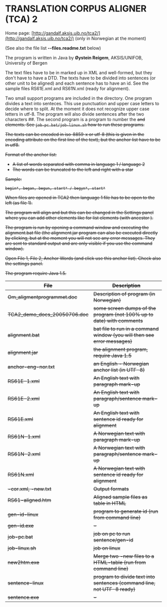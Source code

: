 # TRANSLATION CORPUS ALIGNER (TCA) 2

Home page: [http://gandalf.aksis.uib.no/tca2/](http://gandalf.aksis.uib.no/tca2/) (only in Norwegian at the moment)

(See also the file list **--files.readme.txt** below)

The program is written in Java by **Øystein Reigem**, AKSIS/UNIFOB, University of Bergen

The text files have to be in marked up in XML and well-formed, but they don't have to have a 
DTD. The texts have to be divided into sentences (or other unit to be aligned) and each 
sentence has to have an id. See the sample files RS61E.xml and RS61N.xml (ready for
alignment). 

Two small support programs are included in the directory. One program divides a text
into senteces. This use punctuation and upper case letters to decide where to split. At the
moment it does not recognize upper case letters in utf-8. The program will also divide sentences
after the two characters ##. The second program is a program to number the <s> and <head> elements.
See `job-pc.bat/job-linux.sh` how to run these programs.

The texts can be encoded in iso-8859-x or utf-8 (this is given in the encoding attribute
on the first line of the text), but the anchor list have to be in utf8.

Format of the anchor list:

* A list of words separated with comma in language 1 / language 2
* The words can be truncated to the left and right with a star

Sample: 

```
begin*, began, begun, start* / begyn*, start*
```

When files are opened in TCA2 then language 1 file has to be open to the left (as file 1).

The program will align <s> and <head> but this can be changed in the 
Settings panel where you can add other elements like <item> for list 
elements (with ancestor <list>).

The  program is run by opening a command window and executing the alignment.bat file
(the alignment.jar program can also be executed directly by clicking, but at the moment
you will not see any error messages. They are sent to standard output and are only
visible if you use the command window).

Open File 1, File 2, Anchor Words (and click use this anchor list). Check also the
settings panel.

The program require Java 1.5.

|   File                        | Description
| --- | --- 
|  Om_aligmentprogrammet.doc    | Description of program (in Norwegian)
|  TCA2_demo_docs_20050706.doc  | some screen dumps of the program (not 100% up to date) with comments
|  alignment.bat                | bat file to run in a command window (you will then see error messages)
|  alignment.jar                | the alignment program, require Java 1.5
|  anchor-eng-nor.txt           | an English - Norwegian anchor list (in UTF-8)
|  RS61E-1.xml                  | An English text with paragraph mark-up
|  RS61E-2.xml                  | An English text with paragraph/sentence mark-up
|  RS61E.xml                    | An English text with sentence id ready for alignment
|  RS61N-1.xml                  | A Norwegian text with paragraph mark-up
|  RS61N-2.xml                  | A Norwegian text with paragraph/sentence mark-up
|  RS61N.xml                    | A Norwegian text with sentence id ready for alignment
|  -cor.xml, -new.txt         | Output formats
|  RS61-aligned.htm             | Aligned sample files as table in HTML
|  gen-id-linux                 | program to generate id (run from command line)
|  gen-id.exe				   | -
|  job-pc.bat                   | job on pc to run sentence/gen-id
|  job-linux.sh                 | job on linux
|  new2htm.exe                  | Merge two -new files to a HTML-table (run from command line)
|  sentence-linux               | program to divide text into sentences (command line, not UTF-8 ready)
|  sentence.exe				   | -
